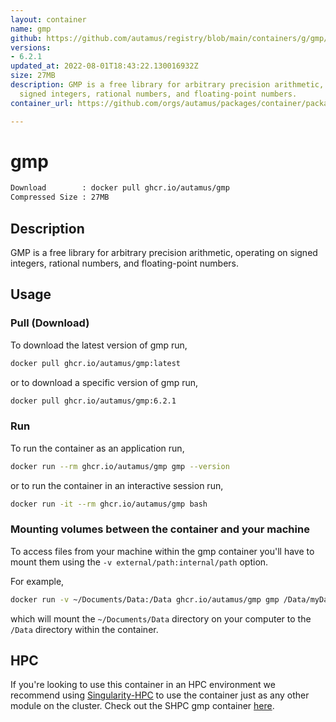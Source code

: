```yaml
---
layout: container
name: gmp
github: https://github.com/autamus/registry/blob/main/containers/g/gmp/spack.yaml
versions:
- 6.2.1
updated_at: 2022-08-01T18:43:22.130016932Z
size: 27MB
description: GMP is a free library for arbitrary precision arithmetic, operating on
  signed integers, rational numbers, and floating-point numbers.
container_url: https://github.com/orgs/autamus/packages/container/package/gmp

---
```

# gmp
```bash 
Download        : docker pull ghcr.io/autamus/gmp
Compressed Size : 27MB
```

## Description
GMP is a free library for arbitrary precision arithmetic, operating on signed integers, rational numbers, and floating-point numbers.

## Usage
### Pull (Download)
To download the latest version of gmp run,

```bash
docker pull ghcr.io/autamus/gmp:latest
```

or to download a specific version of gmp run,

```bash
docker pull ghcr.io/autamus/gmp:6.2.1
```
### Run
To run the container as an application run,
```bash
docker run --rm ghcr.io/autamus/gmp gmp --version
```

or to run the container in an interactive session run,
```bash
docker run -it --rm ghcr.io/autamus/gmp bash
```

### Mounting volumes between the container and your machine
To access files from your machine within the gmp container you'll have to mount them using the `-v external/path:internal/path` option.

For example,
```bash
docker run -v ~/Documents/Data:/Data ghcr.io/autamus/gmp gmp /Data/myData.csv
```
which will mount the `~/Documents/Data` directory on your computer to the `/Data` directory within the container.

## HPC
If you're looking to use this container in an HPC environment we recommend using [Singularity-HPC](https://singularity-hpc.readthedocs.io) to use the container just as any other module on the cluster. Check out the SHPC gmp container [here](https://singularityhub.github.io/singularity-hpc/r/ghcr.io-autamus-gmp/).